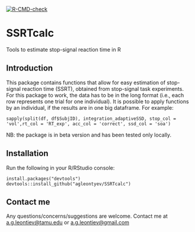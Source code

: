 <!-- badges: start -->
[![R-CMD-check](https://github.com/agleontyev/SSRTcalc/workflows/R-CMD-check/badge.svg)](https://github.com/agleontyev/SSRTcalc/actions)
<!-- badges: end -->

# SSRTcalc

Tools to estimate stop-signal reaction time in R

## Introduction
This package contains functions that allow for easy estimation of stop-signal reaction time (SSRT), obtained from stop-signal task experiments.
For this package to work, the data has to be in the long format (i.e., each row represents one trial for one individual). It is possible to apply functions by an individual, if the results are in one big dataframe. For example:

```{r}
sapply(split(df, df$SubjID), integration_adaptiveSSD, stop_col = 'vol',rt_col = 'RT_exp', acc_col = 'correct', ssd_col = 'soa')
```

NB: the package is in beta version and has been tested only locally. 

## Installation
Run the following in your R/RStudio console:

```{r}
install.packages("devtools")
devtools::install_github("agleontyev/SSRTcalc")
```

## Contact me  

Any questions/concerns/suggestions are welcome. Contact me at a.g.leontiev@tamu.edu or a.g.leontiev@gmail.com
